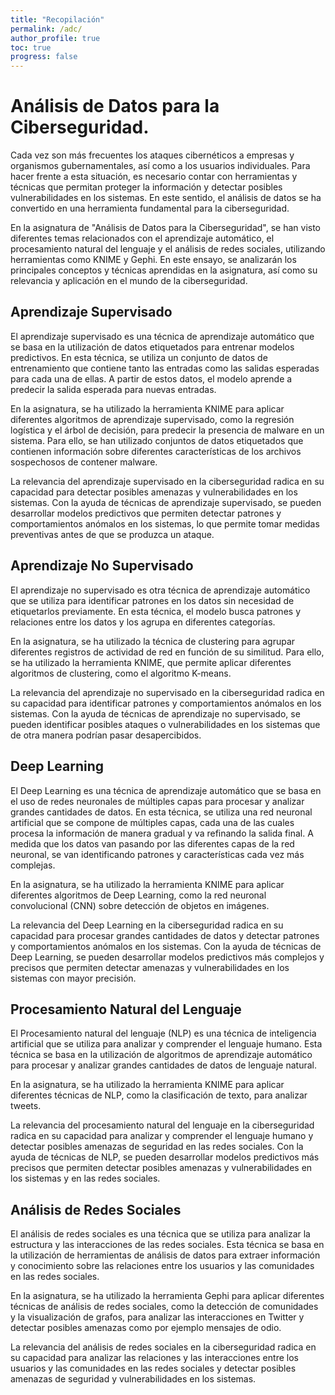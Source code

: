 ```yaml
---
title: "Recopilación"
permalink: /adc/
author_profile: true
toc: true
progress: false
---
```


# Análisis de Datos para la Ciberseguridad.

Cada vez son más frecuentes los ataques cibernéticos a empresas y organismos gubernamentales, así como a los usuarios individuales. Para hacer frente a esta situación, es necesario contar con herramientas y técnicas que permitan proteger la información y detectar posibles vulnerabilidades en los sistemas. En este sentido, el análisis de datos se ha convertido en una herramienta fundamental para la ciberseguridad.

En la asignatura de "Análisis de Datos para la Ciberseguridad", se han visto diferentes temas relacionados con el aprendizaje automático, el procesamiento natural del lenguaje y el análisis de redes sociales, utilizando herramientas como KNIME y Gephi. En este ensayo, se analizarán los principales conceptos y técnicas aprendidas en la asignatura, así como su relevancia y aplicación en el mundo de la ciberseguridad.

## Aprendizaje Supervisado

El aprendizaje supervisado es una técnica de aprendizaje automático que se basa en la utilización de datos etiquetados para entrenar modelos predictivos. En esta técnica, se utiliza un conjunto de datos de entrenamiento que contiene tanto las entradas como las salidas esperadas para cada una de ellas. A partir de estos datos, el modelo aprende a predecir la salida esperada para nuevas entradas.

En la asignatura, se ha utilizado la herramienta KNIME para aplicar diferentes algoritmos de aprendizaje supervisado, como la regresión logística y el árbol de decisión, para predecir la presencia de malware en un sistema. Para ello, se han utilizado conjuntos de datos etiquetados que contienen información sobre diferentes características de los archivos sospechosos de contener malware.

La relevancia del aprendizaje supervisado en la ciberseguridad radica en su capacidad para detectar posibles amenazas y vulnerabilidades en los sistemas. Con la ayuda de técnicas de aprendizaje supervisado, se pueden desarrollar modelos predictivos que permiten detectar patrones y comportamientos anómalos en los sistemas, lo que permite tomar medidas preventivas antes de que se produzca un ataque.

## Aprendizaje No Supervisado

El aprendizaje no supervisado es otra técnica de aprendizaje automático que se utiliza para identificar patrones en los datos sin necesidad de etiquetarlos previamente. En esta técnica, el modelo busca patrones y relaciones entre los datos y los agrupa en diferentes categorías.

En la asignatura, se ha utilizado la técnica de clustering para agrupar diferentes registros de actividad de red en función de su similitud. Para ello, se ha utilizado la herramienta KNIME, que permite aplicar diferentes algoritmos de clustering, como el algoritmo K-means.

La relevancia del aprendizaje no supervisado en la ciberseguridad radica en su capacidad para identificar patrones y comportamientos anómalos en los sistemas. Con la ayuda de técnicas de aprendizaje no supervisado, se pueden identificar posibles ataques o vulnerabilidades en los sistemas que de otra manera podrían pasar desapercibidos.

## Deep Learning

El Deep Learning es una técnica de aprendizaje automático que se basa en el uso de redes neuronales de múltiples capas para procesar y analizar grandes cantidades de datos. En esta técnica, se utiliza una red neuronal artificial que se compone de múltiples capas, cada una de las cuales procesa la información de manera gradual y va refinando la salida final. A medida que los datos van pasando por las diferentes capas de la red neuronal, se van identificando patrones y características cada vez más complejas.

En la asignatura, se ha utilizado la herramienta KNIME para aplicar diferentes algoritmos de Deep Learning, como la red neuronal convolucional (CNN) sobre detección de objetos en imágenes.

La relevancia del Deep Learning en la ciberseguridad radica en su capacidad para procesar grandes cantidades de datos y detectar patrones y comportamientos anómalos en los sistemas. Con la ayuda de técnicas de Deep Learning, se pueden desarrollar modelos predictivos más complejos y precisos que permiten detectar amenazas y vulnerabilidades en los sistemas con mayor precisión.

## Procesamiento Natural del Lenguaje

El Procesamiento natural del lenguaje (NLP) es una técnica de inteligencia artificial que se utiliza para analizar y comprender el lenguaje humano. Esta técnica se basa en la utilización de algoritmos de aprendizaje automático para procesar y analizar grandes cantidades de datos de lenguaje natural.

En la asignatura, se ha utilizado la herramienta KNIME para aplicar diferentes técnicas de NLP, como la clasificación de texto, para analizar tweets.

La relevancia del procesamiento natural del lenguaje en la ciberseguridad radica en su capacidad para analizar y comprender el lenguaje humano y detectar posibles amenazas de seguridad en las redes sociales. Con la ayuda de técnicas de NLP, se pueden desarrollar modelos predictivos más precisos que permiten detectar posibles amenazas y vulnerabilidades en los sistemas y en las redes sociales.

## Análisis de Redes Sociales

El análisis de redes sociales es una técnica que se utiliza para analizar la estructura y las interacciones de las redes sociales. Esta técnica se basa en la utilización de herramientas de análisis de datos para extraer información y conocimiento sobre las relaciones entre los usuarios y las comunidades en las redes sociales.

En la asignatura, se ha utilizado la herramienta Gephi para aplicar diferentes técnicas de análisis de redes sociales, como la detección de comunidades y la visualización de grafos, para analizar las interacciones en Twitter y detectar posibles amenazas como por ejemplo mensajes de odio.

La relevancia del análisis de redes sociales en la ciberseguridad radica en su capacidad para analizar las relaciones y las interacciones entre los usuarios y las comunidades en las redes sociales y detectar posibles amenazas de seguridad y vulnerabilidades en los sistemas.